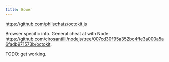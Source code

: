 ```yaml
---
title: Bower
---
```


<https://github.com/philschatz/octokit.js>

Browser specific info. General cheat at with Node: <https://github.com/cirosantilli/nodejs/tree/007cd30f95a352bc4ffe3a000a5a6fadb971573b/octokit>.

TODO: get working.
